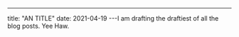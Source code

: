 ---
title: "AN TITLE"
date: 2021-04-19
---I am drafting the draftiest of all the blog posts.  Yee Haw.  
